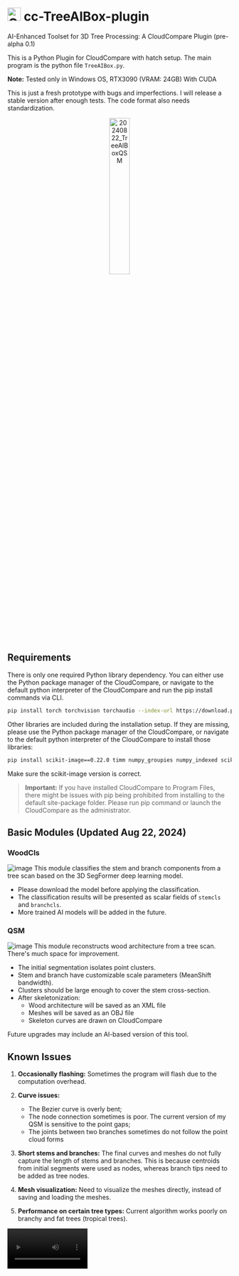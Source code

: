# <img src="https://github.com/user-attachments/assets/be44a28a-50e0-427d-95c2-05c8e31dfad4" width="30" alt="GitHub Logo"> cc-TreeAIBox-plugin

AI-Enhanced Toolset for 3D Tree Processing: A CloudCompare Plugin (pre-alpha 0.1)

This is a Python Plugin for CloudCompare with hatch setup. The main program is the python file `TreeAIBox.py`.

**Note:** Tested only in Windows OS, RTX3090 (VRAM: 24GB) With CUDA

This is just a fresh prototype with bugs and imperfections. I will release a stable version after enough tests. The code format also needs standardization.

<div align="center">
  <img src="https://github.com/user-attachments/assets/dcf4e7de-adea-493f-9fff-04e082efa2d1" width="30%" alt="20240822_TreeAIBoxQSM">
</div>

## Requirements

There is only one required Python library dependency. You can either use the Python package manager of the CloudCompare, or navigate to the default python interpreter of the CloudCompare and run the pip install commands via CLI.

```bash
pip install torch torchvision torchaudio --index-url https://download.pytorch.org/whl/cu121
```

Other libraries are included during the installation setup. If they are missing, please use the Python package manager of the CloudCompare, or navigate to the default python interpreter of the CloudCompare to install those libraries:
```bash
pip install scikit-image==0.22.0 timm numpy_groupies numpy_indexed scikit-learn
```
Make sure the scikit-image version is correct.

> **Important:** If you have installed CloudCompare to Program Files, there might be issues with pip being prohibited from installing to the default site-package folder. Please run pip command or launch the CloudCompare as the administrator.

## Basic Modules (Updated Aug 22, 2024)

### WoodCls
![image](https://github.com/user-attachments/assets/d5df6a25-bd46-4e4f-a735-73d729957a76)
This module classifies the stem and branch components from a tree scan based on the 3D SegFormer deep learning model.

- Please download the model before applying the classification.
- The classification results will be presented as scalar fields of `stemcls` and `branchcls`.
- More trained AI models will be added in the future.

### QSM
![image](https://github.com/user-attachments/assets/5513699e-56e7-4f2a-a25d-3b33f8a74fea)
This module reconstructs wood architecture from a tree scan. There's much space for improvement.

- The initial segmentation isolates point clusters.
- Stem and branch have customizable scale parameters (MeanShift bandwidth).
- Clusters should be large enough to cover the stem cross-section.
- After skeletonization:
  - Wood architecture will be saved as an XML file
  - Meshes will be saved as an OBJ file
  - Skeleton curves are drawn on CloudCompare

Future upgrades may include an AI-based version of this tool.

## Known Issues

1. **Occasionally flashing:** Sometimes the program will flash due to the computation overhead.

2. **Curve issues:**
   - The Bezier curve is overly bent;
   - The node connection sometimes is poor. The current version of my QSM is sensitive to the point gaps;
   - The joints between two branches sometimes do not follow the point cloud forms
   
3. **Short stems and branches:** The final curves and meshes do not fully capture the length of stems and branches. This is because centroids from initial segments were used as nodes, whereas branch tips need to be added as tree nodes.

4. **Mesh visualization:** Need to visualize the meshes directly, instead of saving and loading the meshes.

5. **Performance on certain tree types:** Current algorithm works poorly on branchy and fat trees (tropical trees).


<video src='https://github.com/user-attachments/assets/bf5f7b6a-5a50-43ba-876b-29e5c9cbff03' width=180/>

